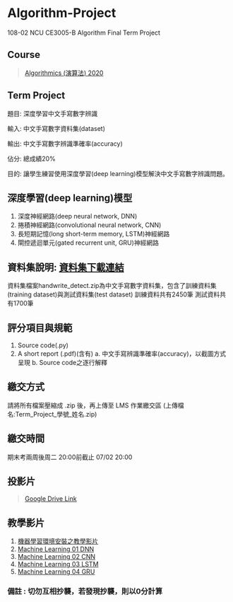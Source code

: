 # Algorithm-Project
108-02 NCU CE3005-B Algorithm Final Term Project

## Course

> [Algorithmics (演算法) 2020](https://staff.csie.ncu.edu.tw/jrjiang/alg2020)

## Term Project

題目: 深度學習中文手寫數字辨識

輸入: 中文手寫數字資料集(dataset)

輸出: 中文手寫數字辨識準確率(accuracy)

佔分: 總成績20%

目的: 讓學生練習使用深度學習(deep learning)模型解決中文手寫數字辨識問題。

## 深度學習(deep learning)模型

1. 深度神經網路(deep neural network, DNN)
2. 捲積神經網路(convolutional neural network, CNN)
3. 長短期記憶(long short-term memory, LSTM)神經網路
4. 閘控遞迴單元(gated recurrent unit, GRU)神經網路

## 資料集說明: [資料集下載連結](https://drive.google.com/open?id=1LTsjn8MWY2LYv1ovrvN6pTEkkigvr46a)

資料集檔案handwrite_detect.zip為中文手寫數字資料集，包含了訓練資料集(training dataset)與測試資料集(test dataset)
訓練資料共有2450筆
測試資料共有1700筆

## 評分項目與規範

1. Source code(.py)
2. A short report (.pdf)(含有)
  a. 中文手寫辨識準確率(accuracy)，以截圖方式呈現
  b. Source code之逐行解釋

## 繳交方式

請將所有檔案壓縮成 .zip 後，再上傳至 LMS 作業繳交區
(上傳檔名:Term_Project_學號_姓名.zip)

## 繳交時間

期末考兩周後周二 20:00前截止 07/02 20:00

## 投影片

> [Google Drive Link](https://drive.google.com/drive/folders/1OiRiTyf5xMbHxlUEg2LUbXT9Z9GqgLZu?usp=sharing)

## 教學影片

1. [機器學習環境安裝之教學影片](https://youtu.be/mzz3MuvYCKs)
2. [Machine Learning 01 DNN](https://youtu.be/-yUhI-99R1w)
3. [Machine Learning 02 CNN](https://youtu.be/q5d_CwgGklk)
4. [Machine Learning 03 LSTM](https://youtu.be/RpdgGApjn40)
5. [Machine Learning 04 GRU](https://youtu.be/ytiLcksrN_4)

### 備註 : 切勿互相抄襲，若發現抄襲，則以0分計算
